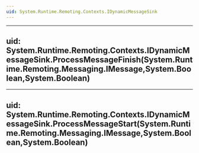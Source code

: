 ```yaml
---
uid: System.Runtime.Remoting.Contexts.IDynamicMessageSink
---
```


---
uid: System.Runtime.Remoting.Contexts.IDynamicMessageSink.ProcessMessageFinish(System.Runtime.Remoting.Messaging.IMessage,System.Boolean,System.Boolean)
---

---
uid: System.Runtime.Remoting.Contexts.IDynamicMessageSink.ProcessMessageStart(System.Runtime.Remoting.Messaging.IMessage,System.Boolean,System.Boolean)
---
